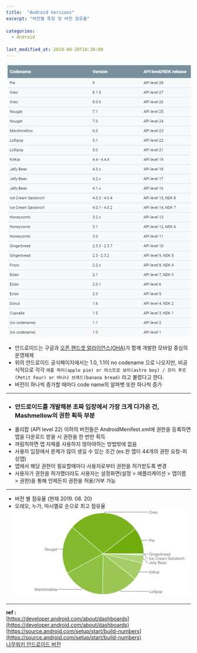 ```yaml
---
title:  "Android Versions"
excerpt: "버전별 특징 및 버전 점유율"

categories:
  - Android

last_modified_at: 2019-08-20T18:30:00
---
```


![version](/assets/images/posts/190820/version.png)

- 안드로이드는 구글과 [오픈 핸드셋 얼라이언스(OHA)](https://ko.wikipedia.org/wiki/%EC%98%A4%ED%94%88_%ED%95%B8%EB%93%9C%EC%85%8B_%EC%96%BC%EB%9D%BC%EC%9D%B4%EC%96%B8%EC%8A%A4)가 함께 개발한 모바일 중심의 운영체제
- 위의 안드로이드 공식페이지에서는 1.0, 1.1이 no codename 으로 나오지만, 비공식적으로 각각 ```애플 파이(apple pie) or 아스트로 보이(astro boy) / 프티 푸르(Petit Four) or 바나나 브레드(banana bread)``` 라고 불렸다고 한다.
- 버전이 하나씩 증가할 때마다 code name의 알파벳 또한 하나씩 증가

----

- ### 안드로이드를 개발해본 초짜 입장에서 가장 크게 다가온 건, Mashmellow의 권한 획득 부분
- 롤리팝 (API level 22) 이하의 버전들은 AndroidMenifest.xml에 권한을 등록하면 앱을 다운로드 받을 시 권한을 한 번만 획득
- 꺼림칙하면 앱 자체를 사용하지 않아야하는 방법밖에 없음
- 사용자 입장에서 문제가 많이 생길 수 있는 조건 (ex.한 앱이 44개의 권한 요청-피싱앱)
- 앱에서 해당 권한이 필요할때마다 사용자로부터 권한을 허가받도록 변경
- 사용자가 권한을 허가했더라도 사용자는 설정화면(설정 > 애플리케이션 > 앱이름 > 권한)을 통해 언제든지 권한을 허용/거부 가능

----

- 버전 별 점유율 (현재 2019. 08. 20)
- 오레오, 누가, 마시멜로 순으로 최고 점유율
![distribution](/assets/images/posts/190820/chart.png)

----

**ref :**  
[https://developer.android.com/about/dashboards](https://developer.android.com/about/dashboards)  
[https://source.android.com/setup/start/build-numbers](https://source.android.com/setup/start/build-numbers)  
[나무위키 안드로이드 버전](https://namu.wiki/w/%EC%95%88%EB%93%9C%EB%A1%9C%EC%9D%B4%EB%93%9C(%EC%9A%B4%EC%98%81%EC%B2%B4%EC%A0%9C)/%EB%B2%84%EC%A0%84)
